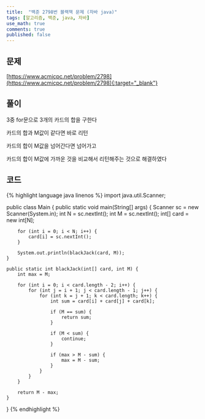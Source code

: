 ```yaml
---
title:  "백준 2798번 블랙잭 문제 (자바 java)"
tags: [알고리즘, 백준, java, 자바]
use_math: true
comments: true
published: false
---
```


## 문제

[https://www.acmicpc.net/problem/2798](https://www.acmicpc.net/problem/2798){:target="_blank"}

## 풀이

3중 for문으로 3개의 카드의 합을 구한다 

카드의 합과 M값이 같다면 바로 리턴

카드의 합이 M값을 넘어간다면 넘어가고

카드의 합이 M값에 가까운 것을 비교해서 리턴해주는 것으로 해결하였다 

## 코드

{% highlight language java linenos %}
import java.util.Scanner;

public class Main {
    public static void main(String[] args) {
        Scanner sc = new Scanner(System.in);
        int N = sc.nextInt();
        int M = sc.nextInt();
        int[] card = new int[N];

        for (int i = 0; i < N; i++) {
            card[i] = sc.nextInt();
        }

        System.out.println(blackJack(card, M));
    }

    public static int blackJack(int[] card, int M) {
        int max = M;

        for (int i = 0; i < card.length - 2; i++) {
            for (int j = i + 1; j < card.length - 1; j++) {
                for (int k = j + 1; k < card.length; k++) {
                    int sum = card[i] + card[j] + card[k];

                    if (M == sum) {
                        return sum;
                    }

                    if (M < sum) {
                        continue;
                    }

                    if (max > M - sum) {
                        max = M - sum;
                    }
                }
            }
        }

        return M - max;
    }
}
{% endhighlight %}
